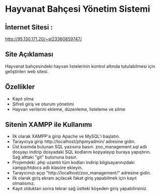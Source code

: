 # Hayvanat Bahçesi Yönetim Sistemi
## İnternet Sitesi :  
http://95.130.171.20/~st23360859747/
## Site Açıklaması
Hayvanat bahçesindeki hayvan listelerinin kontrol altında tutulabilmesi için geliştirilen web sitesi.
## Özellikler
- Kayıt olma
- Şifreli giriş ve oturum yönetimi
- Hayvan verilerini ekleme, düzenleme, listeleme ve silme
## Sitenin XAMPP ile Kullanımı
- İlk olarak XAMPP'a girip Apache ve MySQL'i başlatın.
- Tarayıcıya girip http://localhost/phpmyadmin/ adresine gidin.
- Üst kısımda bulunan SQL yazısına basın. zoo_management.sql adlı dosyayı indirip dosyadaki SQL kodlarını kopyalayıp buraya yapıştırın. Sağ alttaki "git" butonuna basın.
- Projemdeki .php uzantılı tüm kodları indirip bilgisayarınızdaki xampp/htdocs adlı klasöre ekleyin.
- Tarayıcınızı açıp "http://localhost/zoo_management/" adresine gidin.
- İlk olarak giriş ekranı açılacak fakat giriş yapabilmek için kayıt olmalısınız.
- Kayıt olduktan sonra tekrar sağ üstteki köşeden giriş yapabilirsiniz.
